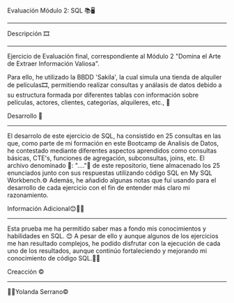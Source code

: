 Evaluación Módulo 2: SQL 📚🖥️
_________________________________________________________

Descripción 🎞️
__________________________________________________________
Ejercicio de Evaluación final, correspondiente al Módulo 2 "Domina el Arte de Extraer Información Valiosa". 

Para ello, he utilizado la BBDD 'Sakila', la cual simula una tienda de alquiler de películas🎞️,  permitiendo realizar consultas y análasis de datos debido a su estructura formada por diferentes tablas con información sobre películas, actores, clientes, categorías, alquileres, etc., 🎥
 
Desarrollo 🚀
_____________________________________________________________
El desarrolo de este ejercicio de SQL, ha consistido en 25 consultas en las que, como parte de mi formación en este Bootcamp de Analisis de Datos, he contestado mediante diferentes aspectos aprendidos como consultas básicas, CTE's, funciones de agregación, subconsultas, joins, etc.
El archivo denominado 📂: "...."📂 de este repositorio, tiene almacenado los 25 enunciados junto con sus respuestas utilizando código SQL en My SQL Workbench.⚙️ 
Además, he añadido algunas notas que fuí usando para el desarrollo de cada ejercicio con el fin de entender más claro mi razonamiento.
  
Información Adicional😊👩‍🎓
_______________________________________________________________
Esta prueba me ha permitido saber mas a fondo mis conocimientos y habilidades en SQL. 😊
A pesar de ello y aunque algunos de los ejercicios me han resultado complejos, he podido disfrutar con la ejecución de cada uno de los resultados, 
aunque continúo fortaleciendo y mejorando mi conocimiento de código SQL.👩‍🎓

Creacción ©️
___________________________________________________
👩‍💻Yolanda Serrano©
